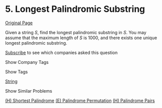 # 5. Longest Palindromic Substring

[Original Page](https://leetcode.com/problems/longest-palindromic-substring/)

Given a string _S_, find the longest palindromic substring in _S_. You may assume that the maximum length of _S_ is 1000, and there exists one unique longest palindromic substring.

<div>

[Subscribe](/subscribe/) to see which companies asked this question

</div>

<div>

<div id="company_tags" class="btn btn-xs btn-warning">Show Company Tags</div>

<span class="hidebutton" style="display: none;">[Amazon](/company/amazon/) [Bloomberg](/company/bloomberg/) [Microsoft](/company/microsoft/)</span></div>

<div>

<div id="tags" class="btn btn-xs btn-warning">Show Tags</div>

<span class="hidebutton">[String](/tag/string/)</span></div>

<div>

<div id="similar" class="btn btn-xs btn-warning">Show Similar Problems</div>

<span class="hidebutton">[(H) Shortest Palindrome](/problems/shortest-palindrome/) [(E) Palindrome Permutation](/problems/palindrome-permutation/) [(H) Palindrome Pairs](/problems/palindrome-pairs/)</span></div>
